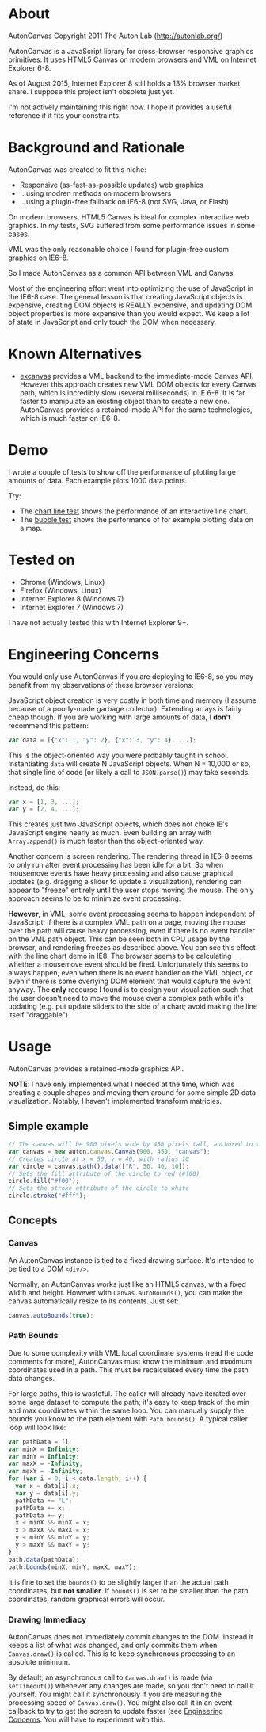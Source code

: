 # About
AutonCanvas
Copyright 2011 The Auton Lab (http://autonlab.org/)

AutonCanvas is a JavaScript library for cross-browser responsive graphics primitives. It uses HTML5 Canvas on modern browsers and VML on Internet Explorer 6-8.

As of August 2015, Internet Explorer 8 still holds a 13% browser market share. I suppose this project isn't obsolete just yet.

I'm not actively maintaining this right now. I hope it provides a useful reference if it fits your constraints.

# Background and Rationale
AutonCanvas was created to fit this niche:
* Responsive (as-fast-as-possible updates) web graphics
* ...using modren methods on modern browsers
* ...using a plugin-free fallback on IE6-8 (not SVG, Java, or Flash)

On modern browsers, HTML5 Canvas is ideal for complex interactive web graphics. In my tests, SVG suffered from some performance issues in some cases.

VML was the only reasonable choice I found for plugin-free custom graphics on IE6-8.

So I made AutonCanvas as a common API between VML and Canvas.

Most of the engineering effort went into optimizing the use of JavaScript in the IE6-8 case. The general lesson is that creating JavaScript objects is expensive, creating DOM objects is REALLY expensive, and updating DOM object properties is more expensive than you would expect. We keep a lot of state in JavaScript and only touch the DOM when necessary.

# Known Alternatives
* [excanvas](https://github.com/arv/explorercanvas) provides a VML backend to the immediate-mode Canvas API. However this approach creates new VML DOM objects for every Canvas path, which is incredibly slow (several milliseconds) in IE 6-8. It is far faster to manipulate an existing object than to create a new one. AutonCanvas provides a retained-mode API for the same technologies, which is much faster on IE6-8.

# Demo
I wrote a couple of tests to show off the performance of plotting large amounts of data. Each example plots 1000 data points.

Try:
* The [chart line test](https://rawgit.com/sbrudenell/auton-canvas/master/test/chart-line.html) shows the performance of an interactive line chart.
* The [bubble test](https://rawgit.com/sbrudenell/auton-canvas/master/test/bubble.html) shows the performance of for example plotting data on a map.

# Tested on
* Chrome (Windows, Linux)
* Firefox (Windows, Linux)
* Internet Explorer 8 (Windows 7)
* Internet Explorer 7 (Windows 7)

I have not actually tested this with Internet Explorer 9+.

# Engineering Concerns

You would only use AutonCanvas if you are deploying to IE6-8, so you may benefit from my observations of these browser versions:

JavaScript object creation is very costly in both time and memory (I assume because of a poorly-made garbage collector). Extending arrays is fairly cheap though. If you are working with large amounts of data, I **don't** recommend this pattern:

```javascript
var data = [{"x": 1, "y": 2}, {"x": 3, "y": 4}, ...];
```

This is the object-oriented way you were probably taught in school. Instantiating `data` will create N JavaScript objects. When N = 10,000 or so, that single line of code (or likely a call to `JSON.parse()`) may take seconds.

Instead, do this:

```javascript
var x = [1, 3, ...];
var y = [2, 4, ...];
```

This creates just two JavaScript objects, which does not choke IE's JavaScript engine nearly as much. Even building an array with `Array.append()` is much faster than the object-oriented way.

Another concern is screen rendering. The rendering thread in IE6-8 seems to only run after event processing has been idle for a bit. So when mousemove events have heavy processing and also cause graphical updates (e.g. dragging a slider to update a visualization), rendering can appear to "freeze" entirely until the user stops moving the mouse. The only approach seems to be to minimize event processing.

**However**, in VML, some event processing seems to happen independent of JavaScript: if there is a complex VML path on a page, moving the mouse over the path will cause heavy processing, even if there is no event handler on the VML path object. This can be seen both in CPU usage by the browser, and rendering freezes as described above. You can see this effect with the line chart demo in IE8. The browser seems to be calculating whether a mousemove event should be fired. Unfortunately this seems to always happen, even when there is no event handler on the VML object, or even if there is some overlying DOM element that would capture the event anyway. The **only** recourse I found is to design your visualization such that the user doesn't need to move the mouse over a complex path while it's updating (e.g. put update sliders to the side of a chart; avoid making the line itself "draggable").

# Usage
AutonCanvas provides a retained-mode graphics API.

**NOTE**: I have only implemented what I needed at the time, which was creating a couple shapes and moving them around for some simple 2D data visualization. Notably, I haven't implemented transform matricies.

## Simple example

```javascript
// The canvas will be 900 pixels wide by 450 pixels tall, anchored to the DOM element with id "canvas".
var canvas = new auton.canvas.Canvas(900, 450, "canvas");
// Creates circle at x = 50, y = 40, with radius 10
var circle = canvas.path().data(["R", 50, 40, 10]);
// Sets the fill attribute of the circle to red (#f00)
circle.fill("#f00");
// Sets the stroke attribute of the circle to white
circle.stroke("#fff");
```

## Concepts

### Canvas

An AutonCanvas instance is tied to a fixed drawing surface. It's intended to be tied to a DOM `<div/>`.

Normally, an AutonCanvas works just like an HTML5 canvas, with a fixed width and height. However with `Canvas.autoBounds()`, you can make the canvas automatically resize to its contents. Just set:

```javascript
canvas.autoBounds(true);
```

### Path Bounds

Due to some complexity with VML local coordinate systems (read the code comments for more), AutonCanvas must know the minimum and maximum coordinates used in a path. This must be recalculated every time the path data changes.

For large paths, this is wasteful. The caller will already have iterated over some large dataset to compute the path; it's easy to keep track of the min and max coordinates within the same loop. You can manually supply the bounds you know to the path element with `Path.bounds()`. A typical caller loop will look like:

```javascript
var pathData = [];
var minX = Infinity;
var minY = Infinity;
var maxX = -Infinity;
var maxY = -Infinity;
for (var i = 0; i < data.length; i++) {
  var x = data[i].x;
  var y = data[i].y;
  pathData += "L";
  pathData += x;
  pathData += y;
  x < minX && minX = x;
  x > maxX && maxX = x;
  y < minY && minY = y;
  y > maxY && maxY = y;
}
path.data(pathData);
path.bounds(minX, minY, maxX, maxY);
```

It is fine to set the `bounds()` to be slightly larger than the actual path coordinates, but **not smaller**. If `bounds()` is set to be smaller than the path coordinates, random graphical errors will occur.

### Drawing Immediacy

AutonCanvas does not immediately commit changes to the DOM. Instead it keeps a list of what was changed, and only commits them when `Canvas.draw()` is called. This is to keep synchronous processing to an absolute minimum.

By default, an asynchronous call to `Canvas.draw()` is made (via `setTimeout()`) whenever any changes are made, so you don't need to call it yourself. You might call it synchronously if you are measuring the processing speed of `Canvas.draw()`. You might also call it in an event callback to try to get the screen to update faster (see [Engineering Concerns](#engineering-concerns). You will have to experiment with this.
